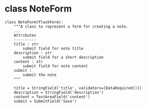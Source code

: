 # class NoteForm

    class NoteForm(FlaskForm):
    	"""A class to represent a form for creating a note.
    	...
    	Attributes
    	----------
    	title : str
    		submit field for note title
    	description : str
    		submit field for a short description
    	content : str
    		submit field for note content
    	submit :
    		submit the note
    	"""
    	
        title = StringField('title', validators=[DataRequired()])
        description = StringField('description')
        content = TextAreaField('content')
        submit = SubmitField('Save')
